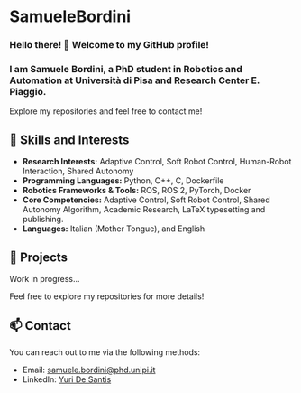 # SamueleBordini


### Hello there! 👋 Welcome to my GitHub profile! 
### I am Samuele Bordini, a PhD student in Robotics and Automation at Università di Pisa and Research Center E. Piaggio. 
Explore my repositories and feel free to contact me! 

## 🌱 Skills and Interests
*   **Research Interests:** Adaptive Control, Soft Robot Control, Human-Robot Interaction, Shared Autonomy 
*   **Programming Languages:** Python, C++, C, Dockerfile
*   **Robotics Frameworks & Tools:** ROS, ROS 2, PyTorch, Docker
*   **Core Competencies:** Adaptive Control, Soft Robot Control, Shared Autonomy Algorithm, Academic Research, LaTeX typesetting and publishing.
*   **Languages:** Italian (Mother Tongue), and English 

## 🚀 Projects

Work in progress...

Feel free to explore my repositories for more details!

## 📫 Contact

You can reach out to me via the following methods:
- Email: [samuele.bordini@phd.unipi.it](mailto:samuele.bordini@phd.unipi.it)
- LinkedIn: [Yuri De Santis](https://www.linkedin.com/in/samuele-bordini-8a40221b1/)
